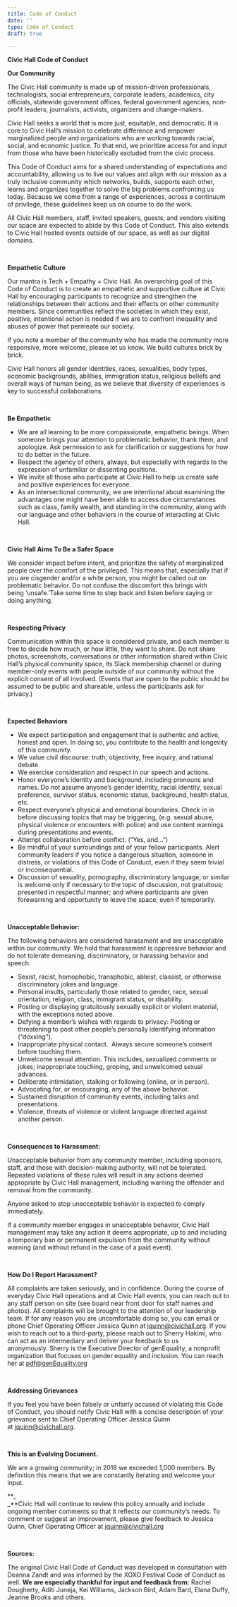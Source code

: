 ```yaml
---
title: Code of Conduct
date: ''
type: Code of Conduct
draft: true

---
```

**Civic Hall Code of Conduct**

**Our Community**

The Civic Hall community is made up of mission-driven professionals, technologists, social entrepreneurs, corporate leaders, academics, city officials, statewide government offices, federal government agencies, non-profit leaders, journalists, activists, organizers and change-makers.

Civic Hall seeks a world that is more just, equitable, and democratic. It is core to Civic Hall’s mission to celebrate difference and empower marginalized people and organizations who are working towards racial, social, and economic justice. To that end, we prioritize access for and input from those who have been historically excluded from the civic process.

This Code of Conduct aims for a shared understanding of expectations and accountability, allowing us to live our values and align with our mission as a truly inclusive community which networks, builds, supports each other, learns and organizes together to solve the big problems confronting us today. Because we come from a range of experiences, across a continuum of privilege, these guidelines keep us on course to do the work.

All Civic Hall members, staff, invited speakers, guests, and vendors visiting our space are expected to abide by this Code of Conduct. This also extends to Civic Hall hosted events outside of our space, as well as our digital domains.

 

**Empathetic Culture**

Our mantra is Tech + Empathy = Civic Hall. An overarching goal of this Code of Conduct is to create an empathetic and supportive culture at Civic Hall by encouraging participants to recognize and strengthen the relationships between their actions and their effects on other community members. Since communities reflect the societies in which they exist, positive, intentional action is needed if we are to confront inequality and abuses of power that permeate our society.

If you note a member of the community who has made the community more responsive, more welcome, please let us know. We build cultures brick by brick.  

Civic Hall honors all gender identities, races, sexualities, body types, economic backgrounds, abilities, immigration status, religious beliefs and overall ways of human being, as we believe that diversity of experiences is key to successful collaborations.

 

**Be Empathetic**

* We are all learning to be more compassionate, empathetic beings. When someone brings your attention to problematic behavior, thank them, and apologize. Ask permission to ask for clarification or suggestions for how to do better in the future.
* Respect the agency of others, always, but especially with regards to the expression of unfamiliar or dissenting positions.
* We invite all those who participate at Civic Hall to help us create safe and positive experiences for everyone.
* As an intersectional community, we are intentional about examining the advantages one might have been able to access due circumstances such as class, family wealth, and standing in the community, along with our language and other behaviors in the course of interacting at Civic Hall.  

 

**Civic Hall Aims To Be a Safer Space**

We consider impact before intent, and prioritize the safety of marginalized people over the comfort of the privileged. This means that, especially that if you are cisgender and/or a white person, you might be called out on problematic behavior. Do not confuse the discomfort this brings with being ‘unsafe.’Take some time to step back and listen before saying or doing anything.

 

**Respecting Privacy**

Communication within this space is considered private, and each member is free to decide how much, or how little, they want to share. Do not share photos, screenshots, conversations or other information shared within Civic Hall’s physical community space, its Slack membership channel or during member-only events with people outside of our community without the explicit consent of all involved. (Events that are open to the public should be assumed to be public and shareable, unless the participants ask for privacy.)

 

**Expected Behaviors**

* We expect participation and engagement that is authentic and active, honest and open. In doing so, you contribute to the health and longevity of this community.
* We value civil discourse: truth, objectivity, free inquiry, and rational debate.
* We exercise consideration and respect in our speech and actions.
* Honor everyone’s identity and background, including pronouns and names. Do not assume anyone’s gender identity, racial identity, sexual preference, survivor status, economic status, background, health status, etc.
* Respect everyone’s physical and emotional boundaries. Check in in before discussing topics that may be triggering, (e.g. sexual abuse, physical violence or encounters with police) and use content warnings during presentations and events.  
* Attempt collaboration before conflict. (“Yes, and…”)
* Be mindful of your surroundings and of your fellow participants. Alert community leaders if you notice a dangerous situation, someone in distress, or violations of this Code of Conduct, even if they seem trivial or inconsequential.
* Discussion of sexuality, pornography, discriminatory language, or similar is welcome only if necessary to the topic of discussion, not gratuitous; presented in respectful manner; and where participants are given forewarning and opportunity to leave the space, even if temporarily.

 

**Unacceptable Behavior:**

The following behaviors are considered harassment and are unacceptable within our community. We hold that harassment is oppressive behavior and do not tolerate demeaning, discriminatory, or harassing behavior and speech.

* Sexist, racist, homophobic, transphobic, ableist, classist, or otherwise discriminatory jokes and language.
* Personal insults, particularly those related to gender, race, sexual orientation, religion, class, immigrant status, or disability.
* Posting or displaying gratuitously sexually explicit or violent material, with the exceptions noted above.
* Defying a member’s wishes with regards to privacy: Posting or threatening to post other people’s personally identifying information (“doxxing”).
* Inappropriate physical contact.  Always secure someone’s consent before touching them.
* Unwelcome sexual attention. This includes, sexualized comments or jokes; inappropriate touching, groping, and unwelcomed sexual advances.
* Deliberate intimidation, stalking or following (online, or in person).
* Advocating for, or encouraging, any of the above behavior.
* Sustained disruption of community events, including talks and presentations.
* Violence, threats of violence or violent language directed against another person.

 

**Consequences to Harassment:**

Unacceptable behavior from any community member, including sponsors, staff, and those with decision-making authority, will not be tolerated. Repeated violations of these rules will result in any actions deemed appropriate by Civic Hall management, including warning the offender and removal from the community.

Anyone asked to stop unacceptable behavior is expected to comply immediately.

If a community member engages in unacceptable behavior, Civic Hall management may take any action it deems appropriate, up to and including a temporary ban or permanent expulsion from the community without warning (and without refund in the case of a paid event).

 

**How Do I Report Harassment?**

All complaints are taken seriously, and in confidence. During the course of everyday Civic Hall operations and at Civic Hall events, you can reach out to any staff person on site (see board near front door for staff names and photos). All complaints will be brought to the attention of our leadership team. If for any reason you are uncomfortable doing so, you can email or phone Chief Operating Officer Jessica Quinn at [jquinn@civichall.org](mailto:jquinn@civichall.org). If you wish to reach out to a third-party, please reach out to Sherry Hakimi, who can act as an intermediary and deliver your feedback to us anonymously. Sherry is the Executive Director of genEquality, a nonprofit organization that focuses on gender equality and inclusion. You can reach her at [pdf@genEquality.org](mailto:PDF@GenEquality.org)

 

**Addressing Grievances**

If you feel you have been falsely or unfairly accused of violating this Code of Conduct, you should notify Civic Hall with a concise description of your grievance sent to Chief Operating Officer Jessica Quinn at [jquinn@civichall.org](mailto:jquinn@civichall.org).

 

**This is an Evolving Document.**

We are a growing community; in 2018 we exceeded 1,000 members. By definition this means that we are constantly iterating and welcome your input.  

**_  
_**Civic Hall will continue to review this policy annually and include ongoing member comments so that it reflects our community’s needs. To comment or suggest an improvement, please give feedback to Jessica Quinn, Chief Operating Officer at jquinn@civichall.org

 

**Sources:**

The original Civic Hall Code of Conduct was developed in consultation with Deanna Zandt and was informed by the XOXO Festival Code of Conduct as well. **We are especially thankful for input and feedback from:** Rachel Dougherty, Aditi Juneja, Kei Williams, Jackson Bird, Adam Bard, Elana Duffy, Jeanne Brooks and others.